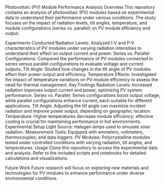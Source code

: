 Photovoltaic (PV) Module Performance Analysis
Overview
This repository contains an analysis of photovoltaic (PV) modules based on experimental data to understand their performance under various conditions. The study focuses on the impact of radiation levels, tilt angles, temperature, and module configurations (series vs. parallel) on PV module efficiency and output.

Experiments Conducted
Radiation Levels: Analyzed I-V and P-V characteristics of PV modules under varying radiation intensities to understand their effect on output current and power.
Series vs. Parallel Configurations: Compared the performance of PV modules connected in series versus parallel configurations to evaluate voltage and current outputs.
Tilt Angle: Studied how changes in the tilt angle of PV modules affect their power output and efficiency.
Temperature Effects: Investigated the impact of temperature variations on PV module efficiency to assess the need for thermal management.
Key Findings
Radiation Levels: Increased radiation improves output current and power, optimizing PV system performance.
Series vs. Parallel: Series configurations boost output voltage, while parallel configurations enhance current, each suitable for different applications.
Tilt Angle: Adjusting the tilt angle can maximize incident radiation and improve power output, depending on geographic location.
Temperature: Higher temperatures decrease module efficiency; effective cooling is crucial for maintaining performance in hot environments.
Experimental Setup
Light Source: Halogen lamps used to simulate solar radiation.
Measurement Tools: Equipped with ammeters, voltmeters, thermocouples, and data loggers.
PV Modules: Polycrystalline modules tested under controlled conditions with varying radiation, tilt angles, and temperatures.
Usage
Clone this repository to access the experimental data and analysis. Refer to the included scripts and notebooks for detailed calculations and visualizations.

Future Work
Future research will focus on exploring new materials and technologies for PV modules to enhance performance under diverse environmental conditions.
